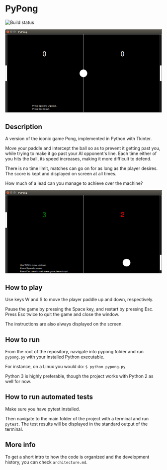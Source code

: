 # PyPong

![Build status](https://github.com/ceccon-t/pypong/actions/workflows/main-workflow.yml/badge.svg "Build status")

![Game paused](https://raw.githubusercontent.com/ceccon-t/pypong/main/images/Py-Pong-Sc0.png "Game paused")

## Description

A version of the iconic game Pong, implemented in Python with Tkinter.

Move your paddle and intercept the ball so as to prevent it getting past you, while trying to make it go past your AI opponent's line. Each time either of you hits the ball, its speed increases, making it more difficult to defend.

There is no time limit, matches can go on for as long as the player desires. The score is kept and displayed on screen at all times.

How much of a lead can you manage to achieve over the machine?

![Game running](https://raw.githubusercontent.com/ceccon-t/pypong/main/images/Py-Pong-Sc1.png "Game running")

## How to play

Use keys W and S to move the player paddle up and down, respectively.

Pause the game by pressing the Space key, and restart by pressing Esc. Press Esc twice to quit the game and close the window.

The instructions are also always displayed on the screen.

## How to run

From the root of the repository, navigate into pypong folder and run `pypong.py` with your installed Python executable. 

For instance, on a Linux you would do: `$ python pypong.py`

Python 3 is highly preferable, though the project works with Python 2 as well for now.

## How to run automated tests

Make sure you have pytest installed.

Then navigate to the main folder of the project with a terminal and run `pytest`. The test results will be displayed in the standard output of the terminal.

## More info

To get a short intro to how the code is organized and the development history, you can check `architecture.md`.
